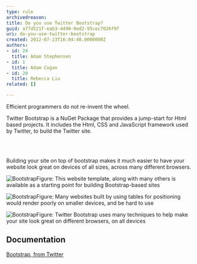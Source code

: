 ```yaml
---
type: rule
archivedreason: 
title: Do you use Twitter Bootstrap?
guid: a77d521f-eab3-4490-9ed2-95cec7026f9f
uri: do-you-use-twitter-bootstrap
created: 2012-07-23T16:04:48.0000000Z
authors:
- id: 24
  title: Adam Stephensen
- id: 1
  title: Adam Cogan
- id: 20
  title: Rebecca Liu
related: []

---
```



<p>Efficient programmers do not re-invent the wheel.</p>
<p>Twitter Bootstrap is a NuGet Package that provides a jump-start for Html based projects. It includes the Html, CSS and JavaScript framework used by Twitter, to build the Twitter site.</p>
<br><excerpt class='endintro'></excerpt><br>
<p>Building your site on top of bootstrap makes it much easier to have your website look great on devices of all sizes, across many different browsers.</p>

<img alt="Bootstrap" src="/SoftwareDevelopment/RulesToBetterMVC/PublishingImages/bootstrap-1.jpg" class="ms-rteCustom-ImageArea" /><span class="ms-rteCustom-FigureNormal">Figure&#58; This website template, along with many others is available as a starting point for building Bootstrap-based sites</span>

<img alt="Bootstrap" src="/SoftwareDevelopment/RulesToBetterMVC/PublishingImages/bootstrap-2.jpg" class="ms-rteCustom-ImageArea" /><span class="ms-rteCustom-FigureBad">Figure&#58; Many websites built by using tables for positioning would render poorly on smaller devices, and be hard to use</span>

<img alt="Bootstrap" src="/SoftwareDevelopment/RulesToBetterMVC/PublishingImages/bootstrap-3.jpg" class="ms-rteCustom-ImageArea" /><span class="ms-rteCustom-FigureGood">Figure&#58; Twitter Bootstrap uses many techniques to help make your site look great on different browsers, on all devices</span>

<h2>Documentation</h2>
<p><a href="http&#58;//twitter.github.com/bootstrap/">Bootstrap, from Twitter</a></p>



